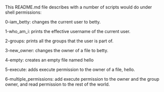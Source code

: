 This README.md file describes with a number of scripts would do under shell permissions:

0-iam_betty: changes the current user to betty.

1-who_am_i: prints the effective username of the current user.

2-groups: prints all the groups that the user is part of.

3-new_owner: changes the owner of a file to betty.

4-empty: creates an empty file named hello

5-execute: adds execute permission to the owner of a file, hello.

6-multiple_permissions: add execute permission to the owner and the group owner, and read permission to the rest of the world. 
